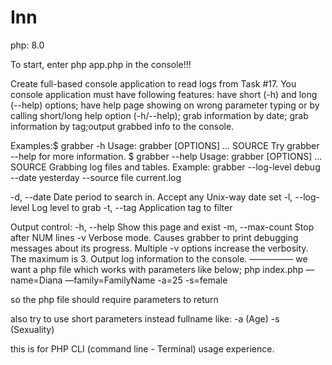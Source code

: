 # Inn

php: 8.0

To start, enter php app.php in the console!!!

Create full-based console application to read logs from Task #17. You console application must have following features:
have short (-h) and long (--help) options; have help page showing on wrong parameter typing or by calling short/long
help option (-h/--help); grab information by date; grab information by tag;output grabbed info to the console.

Examples:$ grabber -h Usage: grabber [OPTIONS] ... SOURCE Try grabber --help for more information. $ grabber --help
Usage: grabber [OPTIONS] ... SOURCE Grabbing log files and tables. Example: grabber --log-level debug --date yesterday
--source file current.log

-d, --date Date period to search in. Accept any Unix-way date set -l, --log-level Log level to grab -t, --tag
Application tag to filter

Output control:
-h, --help Show this page and exist -m, --max-count Stop after NUM lines -v Verbose mode. Causes grabber to print
debugging messages about its progress. Multiple -v options increase the verbosity. The maximum is 3. Output log
information to the console. ————— we want a php file which works with parameters like below; php index.php —name=Diana
—family=FamilyName -a=25 -s=female

so the php file should require parameters to return

also try to use short parameters instead fullname like: -a (Age)  -s  (Sexuality)

this is for PHP CLI (command line - Terminal) usage experience.